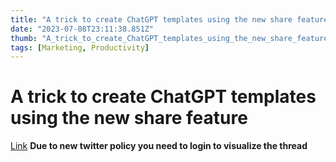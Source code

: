 ```yaml
---
title: "A trick to create ChatGPT templates using the new share feature"
date: "2023-07-08T23:11:38.851Z"
thumb: "A_trick_to_create_ChatGPT_templates_using_the_new_share_feature.png"
tags: [Marketing, Productivity]
---
```


# A trick to create ChatGPT templates using the new share feature

[Link](https://twitter.com/spacecasetay/status/1663927112913354752?utm_source=www.superpowerdaily.com&utm_medium=newsletter&utm_campaign=a-trick-to-create-chatgpt-templates-using-the-new-share-feature)
**Due to new twitter policy you need to login to visualize the thread**
